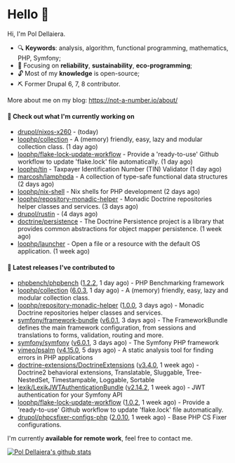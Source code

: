 # Hello 👋

Hi, I'm Pol Dellaiera.

- 🔍 **Keywords**: analysis, algorithm, functional programming, mathematics, PHP, Symfony;
- 🎯 Focusing on **reliability**, **sustainability**, **eco-programming**;
- 🔓 Most of my **knowledge** is open-source;
- ⛏️ Former Drupal 6, 7, 8 contributor.

More about me on my blog: https://not-a-number.io/about/

#### 👷 Check out what I'm currently working on

- [drupol/nixos-x260](https://github.com/drupol/nixos-x260) -  (today)
- [loophp/collection](https://github.com/loophp/collection) - A (memory) friendly, easy, lazy and modular collection class. (1 day ago)
- [loophp/flake-lock-update-workflow](https://github.com/loophp/flake-lock-update-workflow) - Provide a &#39;ready-to-use&#39; Github workflow to update &#39;flake.lock&#39; file automatically. (1 day ago)
- [loophp/tin](https://github.com/loophp/tin) - Taxpayer Identification Number (TIN) Validator (1 day ago)
- [marcosh/lamphpda](https://github.com/marcosh/lamphpda) - A collection of type-safe functional data structures (2 days ago)
- [loophp/nix-shell](https://github.com/loophp/nix-shell) - Nix shells for PHP development (2 days ago)
- [loophp/repository-monadic-helper](https://github.com/loophp/repository-monadic-helper) - Monadic Doctrine repositories helper classes and services. (3 days ago)
- [drupol/rustin](https://github.com/drupol/rustin) -  (4 days ago)
- [doctrine/persistence](https://github.com/doctrine/persistence) - The Doctrine Persistence project is a library that provides common abstractions for object mapper persistence. (1 week ago)
- [loophp/launcher](https://github.com/loophp/launcher) - Open a file or a resource with the default OS application. (1 week ago)

#### 🔭 Latest releases I've contributed to

- [phpbench/phpbench](https://github.com/phpbench/phpbench) ([1.2.2](https://github.com/phpbench/phpbench/releases/tag/1.2.2), 1 day ago) - PHP Benchmarking framework
- [loophp/collection](https://github.com/loophp/collection) ([6.0.3](https://github.com/loophp/collection/releases/tag/6.0.3), 1 day ago) - A (memory) friendly, easy, lazy and modular collection class.
- [loophp/repository-monadic-helper](https://github.com/loophp/repository-monadic-helper) ([1.0.0](https://github.com/loophp/repository-monadic-helper/releases/tag/1.0.0), 3 days ago) - Monadic Doctrine repositories helper classes and services.
- [symfony/framework-bundle](https://github.com/symfony/framework-bundle) ([v6.0.1](https://github.com/symfony/framework-bundle/releases/tag/v6.0.1), 3 days ago) - The FrameworkBundle defines the main framework configuration, from sessions and translations to forms, validation, routing and more.
- [symfony/symfony](https://github.com/symfony/symfony) ([v6.0.1](https://github.com/symfony/symfony/releases/tag/v6.0.1), 3 days ago) - The Symfony PHP framework
- [vimeo/psalm](https://github.com/vimeo/psalm) ([v4.15.0](https://github.com/vimeo/psalm/releases/tag/v4.15.0), 5 days ago) - A static analysis tool for finding errors in PHP applications
- [doctrine-extensions/DoctrineExtensions](https://github.com/doctrine-extensions/DoctrineExtensions) ([v3.4.0](https://github.com/doctrine-extensions/DoctrineExtensions/releases/tag/v3.4.0), 1 week ago) - Doctrine2 behavioral extensions, Translatable, Sluggable, Tree-NestedSet, Timestampable, Loggable, Sortable
- [lexik/LexikJWTAuthenticationBundle](https://github.com/lexik/LexikJWTAuthenticationBundle) ([v2.14.2](https://github.com/lexik/LexikJWTAuthenticationBundle/releases/tag/v2.14.2), 1 week ago) - JWT authentication for your Symfony API
- [loophp/flake-lock-update-workflow](https://github.com/loophp/flake-lock-update-workflow) ([1.0.2](https://github.com/loophp/flake-lock-update-workflow/releases/tag/1.0.2), 1 week ago) - Provide a &#39;ready-to-use&#39; Github workflow to update &#39;flake.lock&#39; file automatically.
- [drupol/phpcsfixer-configs-php](https://github.com/drupol/phpcsfixer-configs-php) ([2.0.10](https://github.com/drupol/phpcsfixer-configs-php/releases/tag/2.0.10), 1 week ago) - Base PHP CS Fixer configurations.

I'm currently **available for remote work**, feel free to contact me.

[![Pol Dellaiera's github stats](https://github-readme-stats.vercel.app/api?username=drupol&count_private=true&show_icons=true)](https://github.com/drupol)

